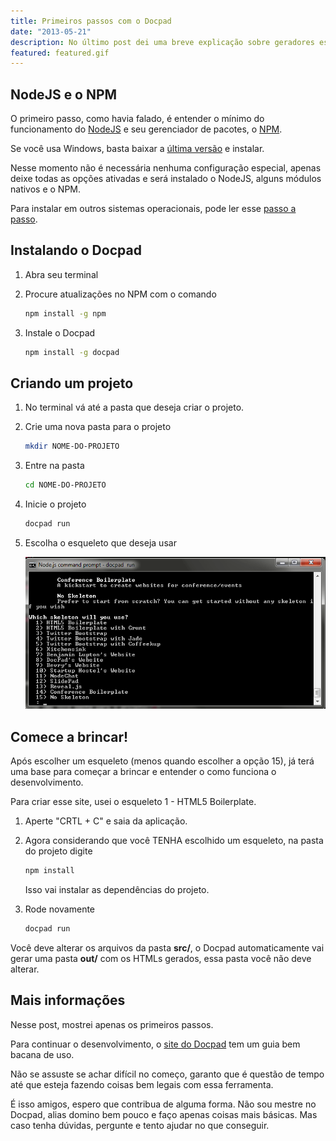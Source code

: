 ```yaml
---
title: Primeiros passos com o Docpad
date: "2013-05-21"
description: No último post dei uma breve explicação sobre geradores estáticos. Algumas pessoas me pediram para fazer um tutorial básico do Docpad
featured: featured.gif
---
```


## NodeJS e o NPM

O primeiro passo, como havia falado, é entender o mínimo do funcionamento do [NodeJS](http://nodejs.org) e seu gerenciador de pacotes, o [NPM](https://npmjs.org).

Se você usa Windows, basta baixar a [última versão](http://nodejs.org/#download) e instalar.

Nesse momento não é necessária nenhuma configuração especial, apenas deixe todas as opções ativadas e será instalado o NodeJS, alguns módulos nativos e o NPM.

Para instalar em outros sistemas operacionais, pode ler esse [passo a passo](http://bevry.me/learn/node-install).

## Instalando o Docpad

1.  Abra seu terminal

2.  Procure atualizações no NPM com o comando

    ````bash
    npm install -g npm
    ````

3.  Instale o Docpad

    ````bash
    npm install -g docpad
    ````

## Criando um projeto

1.  No terminal vá até a pasta que deseja criar o projeto.

2.  Crie uma nova pasta para o projeto

    ````bash
    mkdir NOME-DO-PROJETO
    ````

3.  Entre na pasta

    ````bash
    cd NOME-DO-PROJETO
    ````

4.  Inicie o projeto

    ````bash
    docpad run
    ````
5.  Escolha o esqueleto que deseja usar

    ![Docpad](/assets/img/blog/docpad.png)

## Comece a brincar!

Após escolher um esqueleto (menos quando escolher a opção 15), já terá uma base para começar a brincar e entender o como funciona o desenvolvimento.

Para criar esse site, usei o esqueleto 1 - HTML5 Boilerplate.

1.  Aperte "CRTL + C" e saia da aplicação.

2.  Agora considerando que você TENHA escolhido um esqueleto, na pasta do projeto digite

    ````bash
    npm install
    ````

    Isso vai instalar as dependências do projeto.

3.  Rode novamente

    ````bash
    docpad run
    ````

Você deve alterar os arquivos da pasta **src/**, o Docpad automaticamente vai gerar uma pasta **out/** com os HTMLs gerados, essa pasta você não deve alterar.

## Mais informações

Nesse post, mostrei apenas os primeiros passos.

Para continuar o desenvolvimento, o [site do Docpad](http://docpad.org) tem um guia bem bacana de uso.

Não se assuste se achar difícil no começo, garanto que é questão de tempo até que esteja fazendo coisas bem legais com essa ferramenta.

É isso amigos, espero que contribua de alguma forma. Não sou mestre no Docpad, alias domino bem pouco e faço apenas coisas mais básicas. Mas caso tenha dúvidas, pergunte e tento ajudar no que conseguir.

